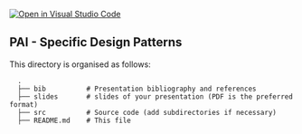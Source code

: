 [![Open in Visual Studio Code](https://classroom.github.com/assets/open-in-vscode-c66648af7eb3fe8bc4f294546bfd86ef473780cde1dea487d3c4ff354943c9ae.svg)](https://classroom.github.com/online_ide?assignment_repo_id=10480380&assignment_repo_type=AssignmentRepo)
## PAI - Specific Design Patterns

This directory is organised as follows:

      .
      ├── bib          # Presentation bibliography and references
      ├── slides       # slides of your presentation (PDF is the preferred format)
      ├── src          # Source code (add subdirectories if necessary) 
      ├── README.md    # This file
